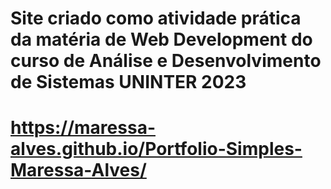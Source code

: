 # Site criado como atividade prática da matéria de Web Development do curso de Análise e Desenvolvimento de Sistemas UNINTER 2023
# https://maressa-alves.github.io/Portfolio-Simples-Maressa-Alves/
